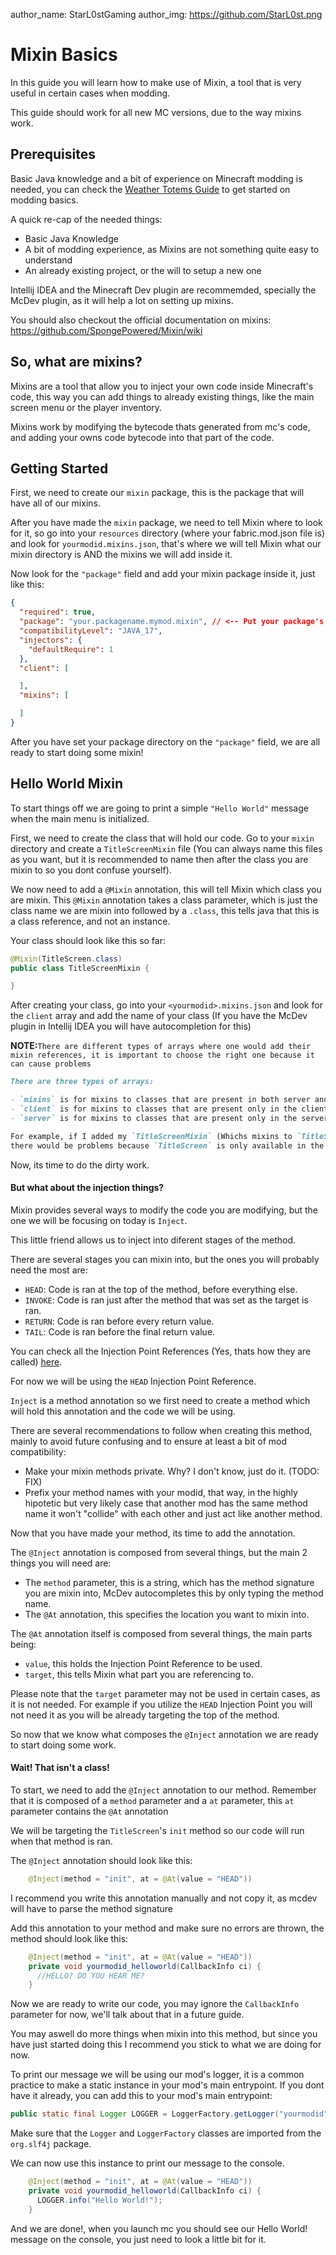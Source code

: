author_name: StarL0stGaming
author_img: https://github.com/StarL0st.png

# Mixin Basics

In this guide you will learn how to make use of Mixin, a tool that is very useful in certain cases when modding.

This guide should work for all new MC versions, due to the way mixins work.


## Prerequisites

Basic Java knowledge and a bit of experience on Minecraft modding is needed, you can check the [Weather Totems Guide](https://docs.mineblock11.dev/guides/totem/) to get started on modding basics.

A quick re-cap of the needed things:

- Basic Java Knowledge
- A bit of modding experience, as Mixins are not something quite easy to understand
- An already existing project, or the will to setup a new one

Intellij IDEA and the Minecraft Dev plugin are recommemded, specially the McDev plugin, as it will help a lot on setting up mixins.

You should also checkout the official documentation on mixins:
https://github.com/SpongePowered/Mixin/wiki

## So, what are mixins?

Mixins are a tool that allow you to inject your own code inside Minecraft's code, this way you can add things to already existing things, like the main screen menu or the player inventory.

Mixins work by modifying the bytecode thats generated from mc's code, and adding your owns code bytecode into that part of the code.

## Getting Started

First, we need to create our `mixin` package, this is the package that will have all of our mixins.

After you have made the `mixin` package, we need to tell Mixin where to look for it, so go into your `resources` directory (where your fabric.mod.json file is) and look for `yourmodid.mixins.json`, that's where we will tell Mixin what our mixin directory is AND the mixins we will add inside it.

Now look for the `"package"` field and add your mixin package inside it, just like this:

```json
{
  "required": true,
  "package": "your.packagename.mymod.mixin", // <-- Put your package's directory here
  "compatibilityLevel": "JAVA_17",
  "injectors": {
    "defaultRequire": 1
  },
  "client": [

  ], 
  "mixins": [

  ]
}
```

After you have set your package directory on the `"package"` field, we are all ready to start doing some mixin!

## Hello World Mixin

To start things off we are going to print a simple `"Hello World"` message when the main menu is initialized.

First, we need to create the class that will hold our code. Go to your `mixin` directory and create a `TitleScreenMixin` file (You can always name this files as you want, but it is recommended to name then after the class you are mixin to so you dont confuse yourself).

We now need to add a `@Mixin` annotation, this will tell Mixin which class you are mixin. This `@Mixin` annotation takes a class parameter, which is just the class name we are mixin into followed by a `.class`, this tells java that this is a class reference, and not an instance.

Your class should look like this so far:
```java
@Mixin(TitleScreen.class)
public class TitleScreenMixin {

}
```

After creating your class, go into your `<yourmodid>.mixins.json` and look for the `client` array and add the name of your class (If you have the McDev plugin in Intellij IDEA you will have autocompletion for this)

**NOTE:**`There are different types of arrays where one would add their mixin references, it is important to choose the right one because it can cause problems`
```md
There are three types of arrays:

- `mixins` is for mixins to classes that are present in both server and client.
- `client` is for mixins to classes that are present only in the client.
- `server` is for mixins to classes that are present only in the server.

For example, if I added my `TitleScreenMixin` (Whichs mixins to `TitleScreen`) reference to the `server` or `mixins` array, 
there would be problems because `TitleScreen` is only available in the client, and it isn't on the server or in both.
```

Now, its time to do the dirty work.

#### But what about the injection things?

Mixin provides several ways to modify the code you are modifying, but the one we will be focusing on today is `Inject`.

This little friend allows us to inject into diferent stages of the method.

There are several stages you can mixin into, but the ones you will probably need the most are:

-   `HEAD`: Code is ran at the top of the method, before everything else.
-   `INVOKE`: Code is ran just after the method that was set as the target is ran.
-   `RETURN`: Code is ran before every return value.
-   `TAIL`: Code is ran before the final return value.

You can check all the Injection Point References (Yes, thats how they are called) [here](https://github.com/SpongePowered/Mixin/wiki/Injection-Point-Reference).

For now we will be using the `HEAD` Injection Point Reference.

`Inject` is a method annotation so we first need to create a method which will hold this annotation and the code we will be using.

There are several recommendations to follow when creating this method, mainly to avoid future confusing and to ensure at least a bit of mod compatibility:

- Make your mixin methods private. Why? I don't know, just do it. (TODO: FIX)
- Prefix your method names with your modid, that way, in the highly hipotetic but very likely case that another mod has the same method name it won't "collide"
  with each other and just act like another method.

Now that you have made your method, its time to add the annotation.

The `@Inject` annotation is composed from several things, but the main 2 things you will need are:

- The `method` parameter, this is a string, which has the method signature you are mixin into, McDev autocompletes this by only typing the method name.
- The `@At` annotation, this specifies the location you want to mixin into.
   
The `@At` annotation itself is composed from several things, the main parts being:

- `value`, this holds the Injection Point Reference to be used.
- `target`, this tells Mixin what part you are referencing to.

Please note that the `target` parameter may not be used in certain cases, as it is not needed. For example
if you utilize the `HEAD` Injection Point you will not need it as you will be already targeting the top of the method.

So now that we know what composes the `@Inject` annotation we are ready to start doing some work.

#### Wait! That isn't a class!

To start, we need to add the `@Inject` annotation to our method. Remember that it is composed 
of a `method` parameter and a `at` parameter, this `at` parameter contains the `@At` annotation

We will be targeting the `TitleScreen`'s `init` method so our code will run when that method is ran.

The `@Inject` annotation should look like this:

```java
    @Inject(method = "init", at = @At(value = "HEAD"))
```

I recommend you write this annotation manually and not copy it, as mcdev will have to parse the method signature

Add this annotation to your method and make sure no errors are thrown, the method should look like this:

```java
    @Inject(method = "init", at = @At(value = "HEAD"))
    private void yourmodid_helloworld(CallbackInfo ci) {
      //HELLO? DO YOU HEAR ME?
    }
```

Now we are ready to write our code, you may ignore the `CallbackInfo` parameter for now, we'll talk about that in a future guide.

You may aswell do more things when mixin into this method, but since you have just started doing this I recommend you stick to what we are doing for now.

To print our message we will be using our mod's logger, it is a common practice to make a static instance in your mod's main entrypoint. If you
dont have it already, you can add this to your mod's main entrypoint:

```java
public static final Logger LOGGER = LoggerFactory.getLogger("yourmodid");
```

Make sure that the `Logger` and `LoggerFactory` classes are imported from the `org.slf4j` package.

We can now use this instance to print our message to the console.

```java
    @Inject(method = "init", at = @At(value = "HEAD"))
    private void yourmodid_helloworld(CallbackInfo ci) {
      LOGGER.info("Hello World!");
    }
```

And we are done!, when you launch mc you should see our Hello World! message on the console, you just need to look a little bit for it.